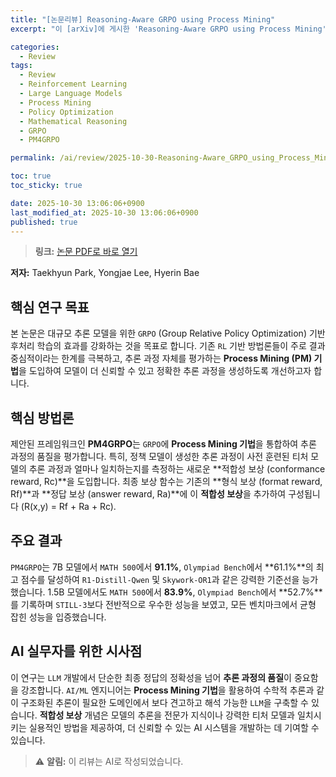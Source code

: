 ```yaml
---
title: "[논문리뷰] Reasoning-Aware GRPO using Process Mining"
excerpt: "이 [arXiv]에 게시한 'Reasoning-Aware GRPO using Process Mining' 논문에 대한 자세한 리뷰입니다."

categories:
  - Review
tags:
  - Review
  - Reinforcement Learning
  - Large Language Models
  - Process Mining
  - Policy Optimization
  - Mathematical Reasoning
  - GRPO
  - PM4GRPO

permalink: /ai/review/2025-10-30-Reasoning-Aware_GRPO_using_Process_Mining/

toc: true
toc_sticky: true

date: 2025-10-30 13:06:06+0900
last_modified_at: 2025-10-30 13:06:06+0900
published: true
---
```

> **링크:** [논문 PDF로 바로 열기](https://arxiv.org/abs/2510.25065)

**저자:** Taekhyun Park, Yongjae Lee, Hyerin Bae



## 핵심 연구 목표
본 논문은 대규모 추론 모델을 위한 `GRPO` (Group Relative Policy Optimization) 기반 후처리 학습의 효과를 강화하는 것을 목표로 합니다. 기존 `RL` 기반 방법론들이 주로 결과 중심적이라는 한계를 극복하고, 추론 과정 자체를 평가하는 **Process Mining (PM) 기법**을 도입하여 모델이 더 신뢰할 수 있고 정확한 추론 과정을 생성하도록 개선하고자 합니다.

## 핵심 방법론
제안된 프레임워크인 **PM4GRPO**는 `GRPO`에 **Process Mining 기법**을 통합하여 추론 과정의 품질을 평가합니다. 특히, 정책 모델이 생성한 추론 과정이 사전 훈련된 티처 모델의 추론 과정과 얼마나 일치하는지를 측정하는 새로운 **적합성 보상 (conformance reward, Rc)**을 도입합니다. 최종 보상 함수는 기존의 **형식 보상 (format reward, Rf)**과 **정답 보상 (answer reward, Ra)**에 이 **적합성 보상**을 추가하여 구성됩니다 (R(x,y) = Rf + Ra + Rc).

## 주요 결과
`PM4GRPO`는 7B 모델에서 `MATH 500`에서 **91.1%**, `Olympiad Bench`에서 **61.1%**의 최고 점수를 달성하여 `R1-Distill-Qwen` 및 `Skywork-OR1`과 같은 강력한 기준선을 능가했습니다. 1.5B 모델에서도 `MATH 500`에서 **83.9%**, `Olympiad Bench`에서 **52.7%**를 기록하며 `STILL-3`보다 전반적으로 우수한 성능을 보였고, 모든 벤치마크에서 균형 잡힌 성능을 입증했습니다.

## AI 실무자를 위한 시사점
이 연구는 `LLM` 개발에서 단순한 최종 정답의 정확성을 넘어 **추론 과정의 품질**이 중요함을 강조합니다. `AI/ML` 엔지니어는 **Process Mining 기법**을 활용하여 수학적 추론과 같이 구조화된 추론이 필요한 도메인에서 보다 견고하고 해석 가능한 `LLM`을 구축할 수 있습니다. **적합성 보상** 개념은 모델의 추론을 전문가 지식이나 강력한 티처 모델과 일치시키는 실용적인 방법을 제공하여, 더 신뢰할 수 있는 AI 시스템을 개발하는 데 기여할 수 있습니다.

> ⚠️ **알림:** 이 리뷰는 AI로 작성되었습니다.